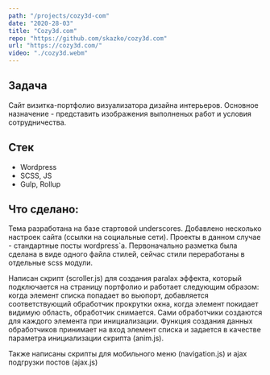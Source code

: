 ```yaml
---
path: "/projects/cozy3d-com"
date: "2020-28-03"
title: "Cozy3d.com"
repo: "https://github.com/skazko/cozy3d.com"
url: "https://cozy3d.com/"
video: "./cozy3d.webm"
---
```


## Задача
Сайт визитка-портфолио визуализатора дизайна интерьеров. Основное назначение - представить изображения выполненых работ и условия сотрудничества.

## Стек
- Wordpress
- SCSS, JS
- Gulp, Rollup

## Что сделано:
Тема разработана на базе стартовой underscores. Добавлено несколько настроек сайта (ссылки на социальные сети). Проекты в данном случае - стандартные посты wordpress`а. Первоначально разметка была сделана в виде одного файла стилей, сейчас стили переработаны в отдельные scss модули. 

Написан скрипт (scroller.js) для создания paralax эффекта, который подключается на страницу портфолио и работает следующим образом: когда элемент списка попадает во вьюпорт, добавляется соответствующий  обработчик прокрутки окна, когда элемент покидает видимую область, обработчик снимается. Сами обработчики создаются для каждого элемента при инициализации. Функция создания данных обработчиков принимает на вход элемент списка и задается в качестве параметра инициализации скрипта (anim.js).

Также написаны скрипты для мобильного меню (navigation.js) и ajax подгрузки постов (ajax.js)